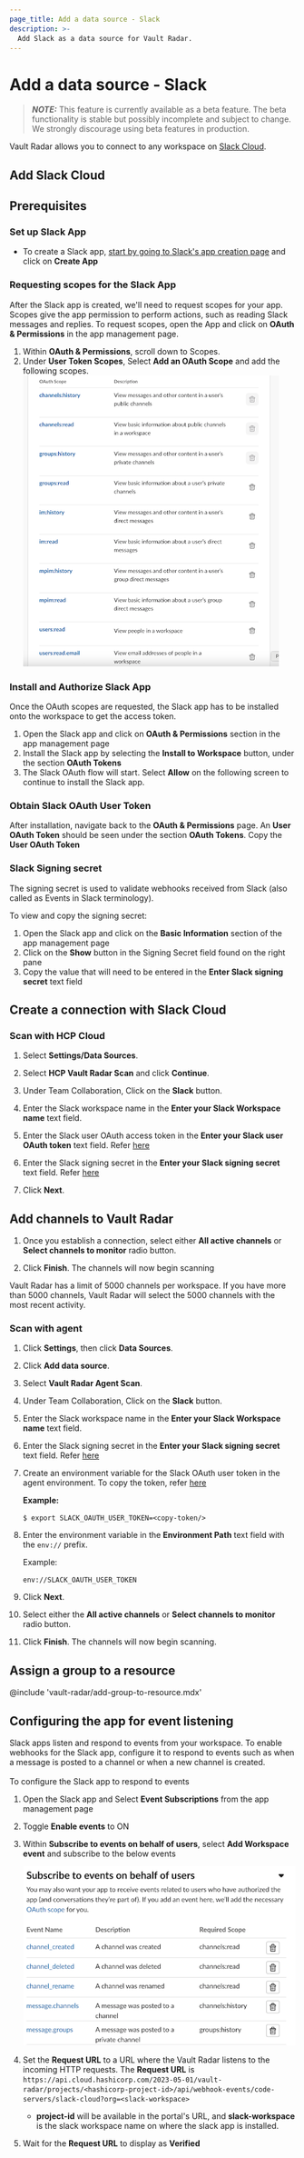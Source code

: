 ```yaml
---
page_title: Add a data source - Slack
description: >-
  Add Slack as a data source for Vault Radar.
---
```


# Add a data source - Slack

> **_NOTE:_**  This feature is currently available as a beta feature. The beta functionality is stable but possibly incomplete and subject to change. We strongly discourage using beta features in production.


Vault Radar allows you to connect to any workspace on [Slack
Cloud](#add-slack-cloud).

## Add Slack Cloud

## Prerequisites

### Set up Slack App

- To create a Slack app, [start by going to Slack's app creation page](https://docs.slack.dev/quickstart/#creating) and click on **Create App**

### Requesting scopes for the Slack App
    
After the Slack app is created, we'll need to request scopes for your app. 
Scopes give the app permission to perform actions, such as reading Slack messages and replies.
To request scopes, open the  App and click on **OAuth & Permissions** in the app management page.
1. Within **OAuth & Permissions**, scroll down to Scopes.
1. Under **User Token Scopes**, Select **Add an OAuth Scope** and add the following scopes.
    ![Slack App OAuth Scopes](slack-cloud-oauth-scopes.png)

### Install and Authorize Slack App

Once the OAuth scopes are requested, the Slack app has to be installed onto the workspace to get the access token.

1. Open the Slack app and click on **OAuth & Permissions** section in the app management page
1. Install the Slack app by selecting the **Install to Workspace** button, under the section **OAuth Tokens**
1. The Slack OAuth flow will start. Select **Allow** on the following screen to continue to install the Slack app.

### Obtain Slack OAuth User Token

After installation, navigate back to the **OAuth & Permissions** page. An **User OAuth Token** should be seen under the section **OAuth Tokens**.
Copy the **User OAuth Token**


### Slack Signing secret

The signing secret is used to validate webhooks received from Slack (also called as Events in Slack terminology). 

To view and copy the signing secret:
1. Open the Slack app and click on the **Basic Information** section of the app management page
2. Click on the **Show** button in the Signing Secret field found on the right pane
3. Copy the value that will need to be entered in the **Enter Slack signing secret** text field

## Create a connection with Slack Cloud

### Scan with HCP Cloud

1. Select **Settings/Data Sources**.

1. Select **HCP Vault Radar Scan** and click **Continue**.

1. Under Team Collaboration, Click on the **Slack** button.

1. Enter the Slack workspace name in the **Enter your Slack Workspace name** text field.

2. Enter the Slack user OAuth access token in the **Enter your Slack user OAuth token** text field. Refer [here](#obtain-slack-oauth-user-token)

3. Enter the Slack signing secret in the **Enter your Slack signing secret** text field. Refer [here](#slack-signing-secret)

4. Click **Next**.

## Add channels to Vault Radar

1. Once you establish a connection, select either **All active channels** or **Select channels to monitor** radio button.

1. Click **Finish**. The channels will now begin scanning

<Note>

Vault Radar has a limit of 5000 channels per workspace. If you have more
than 5000 channels, Vault Radar will select the 5000 channels with the
most recent activity.

</Note>

### Scan with agent

1. Click **Settings**, then click **Data Sources**.

1. Click **Add data source**.

1. Select **Vault Radar Agent Scan**.

1. Under Team Collaboration, Click on the **Slack** button.

1. Enter the Slack workspace name in the **Enter your Slack Workspace name** text field.

2. Enter the Slack signing secret in the **Enter your Slack signing secret** text field. Refer [here](#slack-signing-secret)

3. Create an environment variable for the Slack OAuth user token in the agent environment. To copy the token, refer [here](#obtain-slack-oauth-user-token)
   
   **Example:**

   <CodeBlockConfig hideClipboard>

   ```shell-session
   $ export SLACK_OAUTH_USER_TOKEN=<copy-token/>
   ```

   </CodeBlockConfig>

4. Enter the environment variable in the **Environment Path** text field with the `env://` prefix.
   
   Example:
   
   ```plaintext
   env://SLACK_OAUTH_USER_TOKEN
   ```

5. Click **Next**.

6. Select either the **All active channels** or **Select channels to monitor** radio
   button.

7. Click **Finish**. The channels will now begin scanning.

## Assign a group to a resource

@include 'vault-radar/add-group-to-resource.mdx'


## Configuring the app for event listening


Slack apps listen and respond to events from your workspace. To enable webhooks for the Slack app, configure it to respond to events
such as when a message is posted to a channel or when a new channel is created.<br/><br/>
To configure the Slack app to respond to events

1. Open the Slack app and Select **Event Subscriptions** from the app management page
1. Toggle **Enable events** to ON
1. Within **Subscribe to events on behalf of users**, select **Add Workspace event** and subscribe to the below events

    ![Slack Events Subscribed](slack-cloud-events-subscribed.png)

2. Set the **Request URL** to a URL where the Vault Radar listens to the incoming HTTP requests.
The **Request URL** is `https://api.cloud.hashicorp.com/2023-05-01/vault-radar/projects/<hashicorp-project-id>/api/webhook-events/code-servers/slack-cloud?org=<slack-workspace>`
   - **project-id** will be available in the portal's URL, and **slack-workspace** is the slack workspace name on where the slack app is installed.

1. Wait for the **Request URL** to display as **Verified** 
